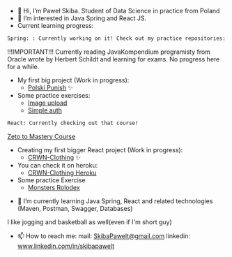 - 👋 Hi, I’m Paweł Skiba. Student of Data Science in practice from Poland
- 👀 I’m interested in Java Spring and React JS. 
- Current learning progress:
```diff
Spring: : Currently working on it! Check out my practice repositories: 
```   
!!!IMPORTANT!!! Currently reading JavaKompendium programisty from Oracle wrote by Herbert Schildt and learning for exams. No progress here for a while.
  * My first big project  (Work in progress):
   	* [Polski Punish](https://github.com/SkibaPaweIT/PROJECT_Polski_Punish) ✨
  * Some practice exercises:
   	* [Image upload](https://github.com/SkibaPaweIT/Practice_Spring_image_upload.git)
   	* [Simple auth](https://github.com/SkibaPaweIT/Practice-spring-security-simple-factor-auth.git)
```diff
React: Currently checking out that course! 
```  
[Zeto to Mastery Course](https://www.udemy.com/course/complete-react-developer-zero-to-mastery/)
  * Creating my first bigger React project (Work in progress):
  	*  [CRWN-Clothing](https://github.com/SkibaPaweIT/PROJECT-crwn-clothing) ✨
  * You can check it on heroku:
  	*  [CRWN-Clothing Heroku](https://pawelt-crwn-live.herokuapp.com/)	
  * Some practice Exercise
	*  [Monsters Rolodex](https://github.com/SkibaPaweIT/PRACTICE-monsters-rolodex) 
- 🌱 I’m currently learning Java Spring, React and related technologies (Maven, Postman, Swagger, Databases)

I like jogging and basketball as well(even if I'm short guy)
- 📫 How to reach me:
  mail: SkibaPawelt@gmail.com
  linkedin: www.linkedin.com/in/skibapawelt
  



<!---
SkibaPaweIT/SkibaPaweIT is a ✨ special ✨ repository because its `README.md` (this file) appears on your GitHub profile.
You can click the Preview link to take a look at your changes.
--->
